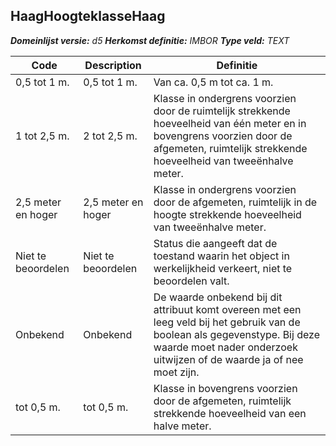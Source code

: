 ﻿## HaagHoogteklasseHaag

*__Domeinlijst versie:__ d5*
*__Herkomst definitie:__ IMBOR*
*__Type veld:__ TEXT*

|__Code__ |__Description__ |__Definitie__	|
|	---	|	---	|   ---	| 
| 0,5 tot 1 m. | 0,5 tot 1 m. | Van ca. 0,5 m tot ca. 1 m. |
| 1 tot 2,5 m. | 2 tot 2,5 m. | Klasse in ondergrens voorzien door de ruimtelijk strekkende hoeveelheid van één meter en in bovengrens voorzien door de afgemeten, ruimtelijk strekkende hoeveelheid van tweeënhalve meter. |
| 2,5 meter en hoger | 2,5 meter en hoger | Klasse in ondergrens voorzien door de afgemeten, ruimtelijk in de hoogte strekkende hoeveelheid van tweeënhalve meter. |
| Niet te beoordelen | Niet te beoordelen | Status die aangeeft dat de toestand waarin het object in werkelijkheid verkeert, niet te beoordelen valt. |
| Onbekend | Onbekend | De waarde onbekend bij dit attribuut komt overeen met een leeg veld bij het gebruik van de boolean als gegevenstype. Bij deze waarde moet nader onderzoek uitwijzen of de waarde ja of nee moet zijn. |
| tot 0,5 m. | tot 0,5 m. | Klasse in bovengrens voorzien door de afgemeten, ruimtelijk strekkende hoeveelheid van een halve meter. |
